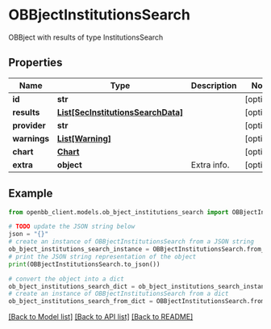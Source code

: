 # OBBjectInstitutionsSearch

OBBject with results of type InstitutionsSearch

## Properties

Name | Type | Description | Notes
------------ | ------------- | ------------- | -------------
**id** | **str** |  | [optional] 
**results** | [**List[SecInstitutionsSearchData]**](SecInstitutionsSearchData.md) |  | [optional] 
**provider** | **str** |  | [optional] 
**warnings** | [**List[Warning]**](Warning.md) |  | [optional] 
**chart** | [**Chart**](Chart.md) |  | [optional] 
**extra** | **object** | Extra info. | [optional] 

## Example

```python
from openbb_client.models.ob_bject_institutions_search import OBBjectInstitutionsSearch

# TODO update the JSON string below
json = "{}"
# create an instance of OBBjectInstitutionsSearch from a JSON string
ob_bject_institutions_search_instance = OBBjectInstitutionsSearch.from_json(json)
# print the JSON string representation of the object
print(OBBjectInstitutionsSearch.to_json())

# convert the object into a dict
ob_bject_institutions_search_dict = ob_bject_institutions_search_instance.to_dict()
# create an instance of OBBjectInstitutionsSearch from a dict
ob_bject_institutions_search_from_dict = OBBjectInstitutionsSearch.from_dict(ob_bject_institutions_search_dict)
```
[[Back to Model list]](../README.md#documentation-for-models) [[Back to API list]](../README.md#documentation-for-api-endpoints) [[Back to README]](../README.md)


